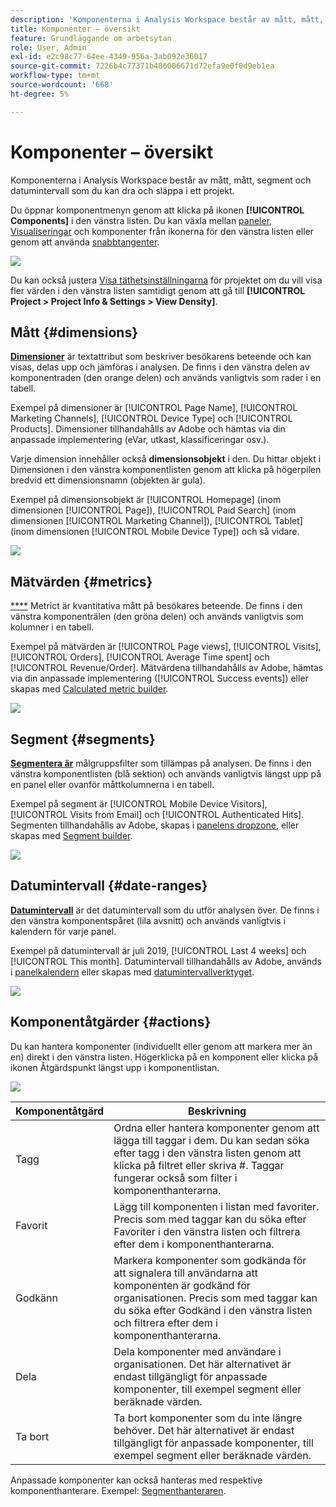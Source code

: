 ```yaml
---
description: 'Komponenterna i Analysis Workspace består av mått, mått, segment och datumintervall som du kan dra och släppa i ett projekt. '
title: Komponenter – översikt
feature: Grundläggande om arbetsytan
role: User, Admin
exl-id: e2c98c77-64ee-4349-956a-3ab092e36017
source-git-commit: 7226b4c77371b486006671d72efa9e0f0d9eb1ea
workflow-type: tm+mt
source-wordcount: '668'
ht-degree: 5%

---
```


# Komponenter – översikt

Komponenterna i Analysis Workspace består av mått, mått, segment och datumintervall som du kan dra och släppa i ett projekt.

Du öppnar komponentmenyn genom att klicka på ikonen **[!UICONTROL Components]** i den vänstra listen. Du kan växla mellan [paneler](https://experienceleague.adobe.com/docs/analytics/analyze/analysis-workspace/panels/panels.html), [Visualiseringar](https://experienceleague.adobe.com/docs/analytics/analyze/analysis-workspace/visualizations/freeform-analysis-visualizations.html) och komponenter från ikonerna för den vänstra listen eller genom att använda [snabbtangenter](/help/analyze/analysis-workspace/build-workspace-project/fa-shortcut-keys.md).

![](assets/component-overview.png)

Du kan också justera [Visa täthetsinställningarna](https://experienceleague.adobe.com/docs/analytics/analyze/analysis-workspace/build-workspace-project/view-density.html) för projektet om du vill visa fler värden i den vänstra listen samtidigt genom att gå till **[!UICONTROL Project > Project Info & Settings > View Density]**.

## Mått {#dimensions}

[**Dimensioner**](https://experienceleague.adobe.com/docs/analytics/components/dimensions/overview.html) är textattribut som beskriver besökarens beteende och kan visas, delas upp och jämföras i analysen. De finns i den vänstra delen av komponentraden (den orange delen) och används vanligtvis som rader i en tabell.

Exempel på dimensioner är [!UICONTROL Page Name], [!UICONTROL Marketing Channels], [!UICONTROL Device Type] och [!UICONTROL Products]. Dimensioner tillhandahålls av Adobe och hämtas via din anpassade implementering (eVar, utkast, klassificeringar osv.).

Varje dimension innehåller också **dimensionsobjekt** i den. Du hittar objekt i Dimensionen i den vänstra komponentlisten genom att klicka på högerpilen bredvid ett dimensionsnamn (objekten är gula).

Exempel på dimensionsobjekt är [!UICONTROL Homepage] (inom dimensionen [!UICONTROL Page]), [!UICONTROL Paid Search] (inom dimensionen [!UICONTROL Marketing Channel]), [!UICONTROL Tablet] (inom dimensionen [!UICONTROL Mobile Device Type]) och så vidare.

![](assets/dimensions.png)

## Mätvärden {#metrics}

[****](https://experienceleague.adobe.com/docs/analytics/components/metrics/overview.html) Metrict är kvantitativa mått på besökares beteende. De finns i den vänstra komponenträlen (den gröna delen) och används vanligtvis som kolumner i en tabell.

Exempel på mätvärden är [!UICONTROL Page views], [!UICONTROL Visits], [!UICONTROL Orders], [!UICONTROL Average Time spent] och [!UICONTROL Revenue/Order]. Mätvärdena tillhandahålls av Adobe, hämtas via din anpassade implementering ([!UICONTROL Success events]) eller skapas med [Calculated metric builder](https://experienceleague.adobe.com/docs/analytics/components/calculated-metrics/calcmetric-workflow/cm-build-metrics.html).

![](assets/metrics.png)

## Segment {#segments}

[**Segmentera är**](https://experienceleague.adobe.com/docs/analytics/analyze/analysis-workspace/components/t-freeform-project-segment.html) målgruppsfilter som tillämpas på analysen. De finns i den vänstra komponentlisten (blå sektion) och används vanligtvis längst upp på en panel eller ovanför måttkolumnerna i en tabell.

Exempel på segment är [!UICONTROL Mobile Device Visitors], [!UICONTROL Visits from Email] och [!UICONTROL Authenticated Hits]. Segmenten tillhandahålls av Adobe, skapas i [panelens dropzone](https://experienceleague.adobe.com/docs/analytics/analyze/analysis-workspace/panels/panels.html), eller skapas med [Segment builder](https://experienceleague.adobe.com/docs/analytics/components/segmentation/segmentation-workflow/seg-build.html).

![](assets/segments.png)

## Datumintervall {#date-ranges}

[**Datumintervall**](https://experienceleague.adobe.com/docs/analytics/analyze/analysis-workspace/components/calendar-date-ranges/calendar.html) är det datumintervall som du utför analysen över. De finns i den vänstra komponentspåret (lila avsnitt) och används vanligtvis i kalendern för varje panel.

Exempel på datumintervall är juli 2019, [!UICONTROL Last 4 weeks] och [!UICONTROL This month]. Datumintervall tillhandahålls av Adobe, används i [panelkalendern](https://experienceleague.adobe.com/docs/analytics/analyze/analysis-workspace/panels/panels.html) eller skapas med [datumintervallverktyget](https://experienceleague.adobe.com/docs/analytics/analyze/analysis-workspace/components/calendar-date-ranges/custom-date-ranges.html).

![](assets/date-ranges.png)

## Komponentåtgärder {#actions}

Du kan hantera komponenter (individuellt eller genom att markera mer än en) direkt i den vänstra listen. Högerklicka på en komponent eller klicka på ikonen Åtgärdspunkt längst upp i komponentlistan.

![](assets/component-actions.png)

| Komponentåtgärd | Beskrivning |
|--- |--- |
| Tagg | Ordna eller hantera komponenter genom att lägga till taggar i dem. Du kan sedan söka efter tagg i den vänstra listen genom att klicka på filtret eller skriva #. Taggar fungerar också som filter i komponenthanterarna. |
| Favorit | Lägg till komponenten i listan med favoriter. Precis som med taggar kan du söka efter Favoriter i den vänstra listen och filtrera efter dem i komponenthanterarna. |
| Godkänn | Markera komponenter som godkända för att signalera till användarna att komponenten är godkänd för organisationen. Precis som med taggar kan du söka efter Godkänd i den vänstra listen och filtrera efter dem i komponenthanterarna. |
| Dela | Dela komponenter med användare i organisationen. Det här alternativet är endast tillgängligt för anpassade komponenter, till exempel segment eller beräknade värden. |
| Ta bort | Ta bort komponenter som du inte längre behöver. Det här alternativet är endast tillgängligt för anpassade komponenter, till exempel segment eller beräknade värden. |

Anpassade komponenter kan också hanteras med respektive komponenthanterare. Exempel: [Segmenthanteraren](/help/components/segmentation/segmentation-workflow/seg-manage.md).
